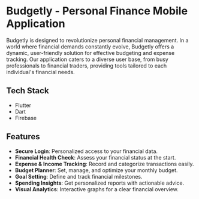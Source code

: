 # Budgetly - Personal Finance Mobile Application  

Budgetly is designed to revolutionize personal financial management. In a world where financial demands constantly evolve, Budgetly offers a dynamic, user-friendly solution for effective budgeting and expense tracking. Our application caters to a diverse user base, from busy professionals to financial traders, providing tools tailored to each individual's financial needs.  

## Tech Stack  

- Flutter  
- Dart  
- Firebase  

## Features  

- **Secure Login**: Personalized access to your financial data.  
- **Financial Health Check**: Assess your financial status at the start.  
- **Expense & Income Tracking**: Record and categorize transactions easily.  
- **Budget Planner**: Set, manage, and optimize your monthly budget.  
- **Goal Setting**: Define and track financial milestones.  
- **Spending Insights**: Get personalized reports with actionable advice.  
- **Visual Analytics**: Interactive graphs for a clear financial overview.  
